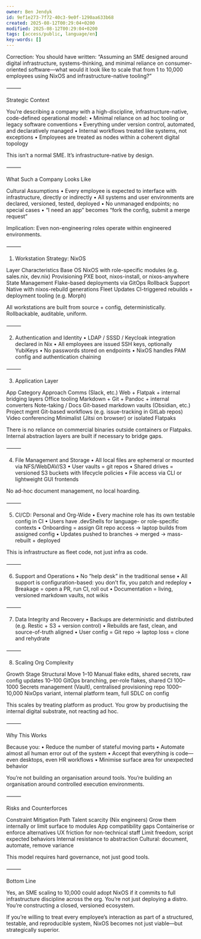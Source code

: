```yaml
---
owner: Ben Jendyk
id: 9ef1e273-7f72-40c3-9e0f-1290aa633b68
created: 2025-08-12T00:29:04+0200
modified: 2025-08-12T00:29:04+0200
tags: [access/public, language/en]
key-words: []
---
```


Correction: You should have written: “Assuming an SME designed around digital infrastructure, systems-thinking, and minimal reliance on consumer-oriented software—what would it look like to scale that from 1 to 10,000 employees using NixOS and infrastructure-native tooling?”

⸻

Strategic Context

You’re describing a company with a high-discipline, infrastructure-native, code-defined operational model:
	•	Minimal reliance on ad hoc tooling or legacy software conventions
	•	Everything under version control, automated, and declaratively managed
	•	Internal workflows treated like systems, not exceptions
	•	Employees are treated as nodes within a coherent digital topology

This isn’t a normal SME. It’s infrastructure-native by design.

⸻

What Such a Company Looks Like

Cultural Assumptions
	•	Every employee is expected to interface with infrastructure, directly or indirectly
	•	All systems and user environments are declared, versioned, tested, deployed
	•	No unmanaged endpoints; no special cases
	•	“I need an app” becomes “fork the config, submit a merge request”

Implication: Even non-engineering roles operate within engineered environments.

⸻

1. Workstation Strategy: NixOS

Layer	Characteristics
Base OS	NixOS with role-specific modules (e.g. sales.nix, dev.nix)
Provisioning	PXE boot, nixos-install, or nixos-anywhere
State Management	Flake-based deployments via GitOps
Rollback Support	Native with nixos-rebuild generations
Fleet Updates	CI-triggered rebuilds + deployment tooling (e.g. Morph)

All workstations are built from source + config, deterministically.
Rollbackable, auditable, uniform.

⸻

2. Authentication and Identity
	•	LDAP / SSSD / Keycloak integration declared in Nix
	•	All employees are issued SSH keys, optionally YubiKeys
	•	No passwords stored on endpoints
	•	NixOS handles PAM config and authentication chaining

⸻

3. Application Layer

App Category	Approach
Comms (Slack, etc.)	Web + Flatpak + internal bridging layers
Office tooling	Markdown + Git + Pandoc + internal converters
Note-taking / Docs	Git-based markdown vaults (Obsidian, etc.)
Project mgmt	Git-based workflows (e.g. issue-tracking in GitLab repos)
Video conferencing	Minimalist (Jitsi on browser) or isolated Flatpaks

There is no reliance on commercial binaries outside containers or Flatpaks.
Internal abstraction layers are built if necessary to bridge gaps.

⸻

4. File Management and Storage
	•	All local files are ephemeral or mounted via NFS/WebDAV/S3
	•	User vaults = git repos
	•	Shared drives = versioned S3 buckets with lifecycle policies
	•	File access via CLI or lightweight GUI frontends

No ad-hoc document management, no local hoarding.

⸻

5. CI/CD: Personal and Org-Wide
	•	Every machine role has its own testable config in CI
	•	Users have .devShells for language- or role-specific contexts
	•	Onboarding = assign Git repo access → laptop builds from assigned config
	•	Updates pushed to branches → merged → mass-rebuilt + deployed

This is infrastructure as fleet code, not just infra as code.

⸻

6. Support and Operations
	•	No “help desk” in the traditional sense
	•	All support is configuration-based: you don’t fix, you patch and redeploy
	•	Breakage = open a PR, run CI, roll out
	•	Documentation = living, versioned markdown vaults, not wikis

⸻

7. Data Integrity and Recovery
	•	Backups are deterministic and distributed (e.g. Restic + S3 + version control)
	•	Rebuilds are fast, clean, and source-of-truth aligned
	•	User config = Git repo → laptop loss = clone and rehydrate

⸻

8. Scaling Org Complexity

Growth Stage	Structural Move
1–10	Manual flake edits, shared secrets, raw config updates
10–100	GitOps branching, per-role flakes, shared CI
100–1000	Secrets management (Vault), centralised provisioning repo
1000–10,000	NixOps variant, internal platform team, full SDLC on config

This scales by treating platform as product. You grow by productising the internal digital substrate, not reacting ad hoc.

⸻

Why This Works

Because you:
	•	Reduce the number of stateful moving parts
	•	Automate almost all human error out of the system
	•	Accept that everything is code—even desktops, even HR workflows
	•	Minimise surface area for unexpected behavior

You’re not building an organisation around tools.
You’re building an organisation around controlled execution environments.

⸻

Risks and Counterforces

Constraint	Mitigation Path
Talent scarcity (Nix engineers)	Grow them internally or limit surface to modules
App compatibility gaps	Containerise or enforce alternatives
UX friction for non-technical staff	Limit freedom, script expected behaviors
Internal resistance to abstraction	Cultural: document, automate, remove variance

This model requires hard governance, not just good tools.

⸻

Bottom Line

Yes, an SME scaling to 10,000 could adopt NixOS if it commits to full infrastructure discipline across the org.
You’re not just deploying a distro. You’re constructing a closed, versioned ecosystem.

If you’re willing to treat every employee’s interaction as part of a structured, testable, and reproducible system,
NixOS becomes not just viable—but strategically superior.